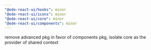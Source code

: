 ```yaml
---
"@ode-react-ui/hooks": minor
"@ode-react-ui/icons": minor
"@ode-react-ui/core": minor
"@ode-react-ui/components": minor
---
```


remove advanced pkg in favor of components pkg, isolate core as the provider of shared context
